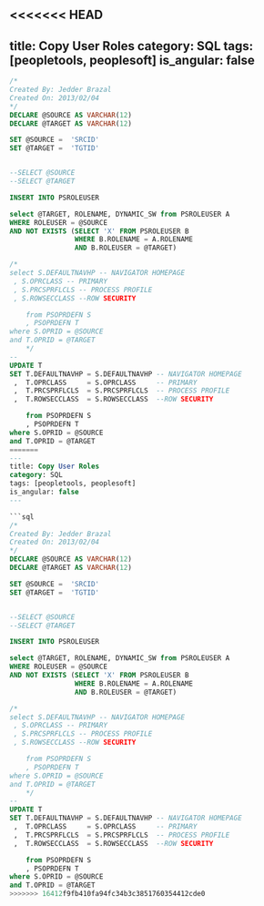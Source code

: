 <<<<<<< HEAD
---
title: Copy User Roles
category: SQL
tags: [peopletools, peoplesoft]
is_angular: false
---

```sql
/*
Created By: Jedder Brazal
Created On: 2013/02/04
*/
DECLARE @SOURCE AS VARCHAR(12)
DECLARE @TARGET AS VARCHAR(12)

SET @SOURCE =  'SRCID'
SET @TARGET =  'TGTID'


--SELECT @SOURCE
--SELECT @TARGET

INSERT INTO PSROLEUSER

select @TARGET, ROLENAME, DYNAMIC_SW from PSROLEUSER A
WHERE ROLEUSER = @SOURCE 
AND NOT EXISTS (SELECT 'X' FROM PSROLEUSER B
				WHERE B.ROLENAME = A.ROLENAME 
				AND B.ROLEUSER = @TARGET)

/*
select S.DEFAULTNAVHP -- NAVIGATOR HOMEPAGE
 , S.OPRCLASS -- PRIMARY
 , S.PRCSPRFLCLS -- PROCESS PROFILE
 , S.ROWSECCLASS --ROW SECURITY 

	from PSOPRDEFN S
	, PSOPRDEFN T
where S.OPRID = @SOURCE 
and T.OPRID = @TARGET 
	*/
--
UPDATE T
SET T.DEFAULTNAVHP = S.DEFAULTNAVHP -- NAVIGATOR HOMEPAGE
 ,  T.OPRCLASS     = S.OPRCLASS     -- PRIMARY
 ,  T.PRCSPRFLCLS  = S.PRCSPRFLCLS  -- PROCESS PROFILE
 ,  T.ROWSECCLASS  = S.ROWSECCLASS  --ROW SECURITY 

	from PSOPRDEFN S
	, PSOPRDEFN T
where S.OPRID = @SOURCE 
and T.OPRID = @TARGET
=======
---
title: Copy User Roles
category: SQL
tags: [peopletools, peoplesoft]
is_angular: false
---

```sql
/*
Created By: Jedder Brazal
Created On: 2013/02/04
*/
DECLARE @SOURCE AS VARCHAR(12)
DECLARE @TARGET AS VARCHAR(12)

SET @SOURCE =  'SRCID'
SET @TARGET =  'TGTID'


--SELECT @SOURCE
--SELECT @TARGET

INSERT INTO PSROLEUSER

select @TARGET, ROLENAME, DYNAMIC_SW from PSROLEUSER A
WHERE ROLEUSER = @SOURCE 
AND NOT EXISTS (SELECT 'X' FROM PSROLEUSER B
				WHERE B.ROLENAME = A.ROLENAME 
				AND B.ROLEUSER = @TARGET)

/*
select S.DEFAULTNAVHP -- NAVIGATOR HOMEPAGE
 , S.OPRCLASS -- PRIMARY
 , S.PRCSPRFLCLS -- PROCESS PROFILE
 , S.ROWSECCLASS --ROW SECURITY 

	from PSOPRDEFN S
	, PSOPRDEFN T
where S.OPRID = @SOURCE 
and T.OPRID = @TARGET 
	*/
--
UPDATE T
SET T.DEFAULTNAVHP = S.DEFAULTNAVHP -- NAVIGATOR HOMEPAGE
 ,  T.OPRCLASS     = S.OPRCLASS     -- PRIMARY
 ,  T.PRCSPRFLCLS  = S.PRCSPRFLCLS  -- PROCESS PROFILE
 ,  T.ROWSECCLASS  = S.ROWSECCLASS  --ROW SECURITY 

	from PSOPRDEFN S
	, PSOPRDEFN T
where S.OPRID = @SOURCE 
and T.OPRID = @TARGET
>>>>>>> 16412f9fb410fa94fc34b3c3851760354412cde0
```